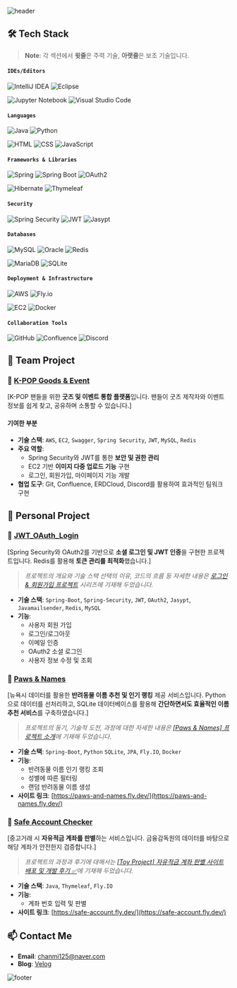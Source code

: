 ![header](https://capsule-render.vercel.app/api?type=waving&color=gradient&height=150&section=header&text=Github&fontSize=35&fontAlignY=35)

## 🛠️ Tech Stack

> **Note**: 각 섹션에서 **윗줄**은 주력 기술, **아랫줄**은 보조 기술입니다.

#### **`IDEs/Editors`**
![IntelliJ IDEA](https://img.shields.io/badge/IntelliJIDEA-000000.svg?style=for-the-badge&logo=intellij-idea&logoColor=white)
![Eclipse](https://img.shields.io/badge/Eclipse-FE7A16.svg?style=for-the-badge&logo=Eclipse&logoColor=white)

![Jupyter Notebook](https://img.shields.io/badge/jupyter-%23FA0F00.svg?style=for-the-badge&logo=jupyter&logoColor=white)
![Visual Studio Code](https://img.shields.io/badge/Visual%20Studio%20Code-0078d7.svg?style=for-the-badge&logo=visual-studio-code&logoColor=white)

#### **`Languages`**
![Java](https://img.shields.io/badge/java-%23ED8B00.svg?style=for-the-badge&logo=openjdk&logoColor=white)
![Python](https://img.shields.io/badge/Python-3776AB?style=for-the-badge&logo=python&logoColor=white)

![HTML](https://img.shields.io/badge/HTML5-E34F26?style=for-the-badge&logo=html5&logoColor=white)
![CSS](https://img.shields.io/badge/CSS3-1572B6?style=for-the-badge&logo=css3&logoColor=white)
![JavaScript](https://img.shields.io/badge/JavaScript-323330?style=for-the-badge&logo=javascript&logoColor=F7DF1E)

#### **`Frameworks & Libraries`**
![Spring](https://img.shields.io/badge/Spring-6DB33F?style=for-the-badge&logo=spring&logoColor=white) 
![Spring Boot](https://img.shields.io/badge/Spring_Boot-6DB33F?style=for-the-badge&logo=spring-boot&logoColor=white)
![OAuth2](https://img.shields.io/badge/OAuth2-4285F4?style=for-the-badge&logo=oauth&logoColor=white)

![Hibernate](https://img.shields.io/badge/Hibernate-59666C?style=for-the-badge&logo=hibernate&logoColor=white)
![Thymeleaf](https://img.shields.io/badge/Thymeleaf-005F0F?style=for-the-badge&logo=Thymeleaf&logoColor=white)

#### **`Security`**
![Spring Security](https://img.shields.io/badge/Spring_Security-6DB33F?style=for-the-badge&logo=spring&logoColor=white)
![JWT](https://img.shields.io/badge/JWT-000000?style=for-the-badge&logo=JSON%20web%20tokens&logoColor=white)
![Jasypt](https://img.shields.io/badge/Jasypt-505050?style=for-the-badge&logoColor=white)

#### **`Databases`**
![MySQL](https://img.shields.io/badge/MySQL-4479A1?style=for-the-badge&logo=mysql&logoColor=white)
![Oracle](https://img.shields.io/badge/Oracle-F80000?style=for-the-badge&logo=oracle&logoColor=white)
![Redis](https://img.shields.io/badge/Redis-DC382D?style=for-the-badge&logo=redis&logoColor=white)

![MariaDB](https://img.shields.io/badge/MariaDB-003545?style=for-the-badge&logo=mariadb&logoColor=white)
![SQLite](https://img.shields.io/badge/sqlite-%2307405e.svg?style=for-the-badge&logo=sqlite&logoColor=white)

#### **`Deployment & Infrastructure`**
![AWS](https://img.shields.io/badge/AWS-FF9900?style=for-the-badge&logo=amazon-aws&logoColor=white)
![Fly.io](https://img.shields.io/badge/Fly.io-0066ff?style=for-the-badge&logo=fly.io&logoColor=white)

![EC2](https://img.shields.io/badge/EC2-FF9900?style=for-the-badge&logo=amazon-aws&logoColor=white)
![Docker](https://img.shields.io/badge/Docker-2496ED?style=for-the-badge&logo=docker&logoColor=white)

#### **`Collaboration Tools`**
![GitHub](https://img.shields.io/badge/GitHub-100000?style=for-the-badge&logo=github&logoColor=white)
![Confluence](https://img.shields.io/badge/confluence-%23172BF4.svg?style=for-the-badge&logo=confluence&logoColor=white)
![Discord](https://img.shields.io/badge/Discord-%235865F2.svg?style=for-the-badge&logo=discord&logoColor=white)

## 📂 Team Project

### 🎤 [K-POP Goods & Event](https://github.com/Kpop-Goods/Kg_BE)  
[K-POP 팬들을 위한 **굿즈 및 이벤트 통합 플랫폼**입니다. 팬들이 굿즈 제작자와 이벤트 정보를 쉽게 찾고, 공유하며 소통할 수 있습니다.]

#### **기여한 부분**
- **기술 스택**: `AWS`, `EC2`, `Swagger`, `Spring Security`, `JWT`, `MySQL`, `Redis`
- **주요 역할**:
  - Spring Security와 JWT를 통한 **보안 및 권한 관리**
  - EC2 기반 **이미지 다중 업로드 기능** 구현
  - 로그인, 회원가입, 마이페이지 기능 개발
- **협업 도구**: Git, Confluence, ERDCloud, Discord를 활용하여 효과적인 팀워크 구현

## 📂 Personal Project

### 👤 [JWT_OAuth_Login](https://github.com/kcm02/JWT_OAuth_Login)
[Spring Security와 OAuth2를 기반으로 **소셜 로그인 및 JWT 인증**을 구현한 프로젝트입니다. Redis를 활용해 **토큰 관리를 최적화**했습니다.]
> _프로젝트의 개요와 기술 스택 선택의 이유, 코드의 흐름 등 자세한 내용은 [로그인 & 회원가입 프로젝트](https://velog.io/@chanmi125/series/%EB%A1%9C%EA%B7%B8%EC%9D%B8-%ED%9A%8C%EC%9B%90%EA%B0%80%EC%9E%85-%ED%94%84%EB%A1%9C%EC%A0%9D%ED%8A%B8-%EC%A0%95%EB%A6%AC) 시리즈에 기재해 두었습니다._

- **기술 스택**: `Spring-Boot`, `Spring-Security`, `JWT`, `OAuth2`, `Jasypt`, `Javamailsender`, `Redis`, `MySQL`
- **기능**: 
  - 사용자 회원 가입
  - 로그인/로그아웃
  - 이메일 인증
  - OAuth2 소셜 로그인
  - 사용자 정보 수정 및 조회

### 🐶 [Paws & Names](https://github.com/kcm02/Paws-Names)  
[뉴욕시 데이터를 활용한 **반려동물 이름 추천 및 인기 랭킹** 제공 서비스입니다. Python으로 데이터를 선처리하고, SQLite 데이터베이스를 활용해 **간단하면서도 효율적인 이름 추천 서비스**를 구축하였습니다.]
> _프로젝트의 동기, 기술적 도전, 과정에 대한 자세한 내용은 [[Paws & Names] 프로젝트 소개](https://velog.io/@chanmi125/Paws-and-Names-프로젝트-소개)에 기재해 두었습니다._

- **기술 스택**: `Spring-Boot`, `Python` `SQLite`, `JPA`, `Fly.IO`, `Docker`
- **기능**: 
  - 반려동물 이름 인기 랭킹 조회
  - 성별에 따른 필터링
  - 랜덤 반려동물 이름 생성
- **사이트 링크**: [https://paws-and-names.fly.dev/](https://paws-and-names.fly.dev/)


### 🏦 [Safe Account Checker](https://github.com/kcm02/safe-account-checker)
[중고거래 시 **자유적금 계좌를 판별**하는 서비스입니다. 금융감독원의 데이터를 바탕으로 해당 계좌가 안전한지 검증합니다.]

> _프로젝트의 과정과 후기에 대해서는 [[Toy Project] 자유적금 계좌 판별 사이트 배포 및 개발 후기 ✅](https://velog.io/@chanmi125/Project-자유적금-계좌-판별-Safe-Account-Checker-사이트-배포-및-개발-후기)에 기재해 두었습니다._

- **기술 스택**: `Java`, `Thymeleaf`, `Fly.IO`
- **기능**: 
  - 계좌 번호 입력 및 판별
- **사이트 링크**: [https://safe-account.fly.dev/](https://safe-account.fly.dev/)

## 📫 Contact Me
- **Email**: chanmi125@naver.com  
- **Blog**: [Velog](https://velog.io/@chanmi125)

![footer](https://capsule-render.vercel.app/api?type=waving&color=gradient&height=150&section=footer)

